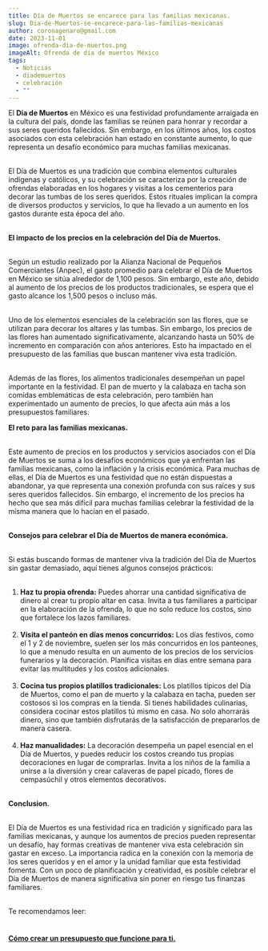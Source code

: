 ```yaml
---
title: Día de Muertos se encarece para las familias mexicanas.
slug: Dia-de-Muertos-se-encarece-para-las-familias-mexicanas
author: coronagenaro@gmail.com
date: 2023-11-01
image: ofrenda-dia-de-muertos.png
imageAlt: Ofrenda de día de muertos México
tags:
  - Noticias
  - diademuertos
  - celebración
  - ""
---
```

<!--StartFragment-->

El **Día de Muertos** en México es una festividad profundamente arraigada en la cultura del país, donde las familias se reúnen para honrar y recordar a sus seres queridos fallecidos. Sin embargo, en los últimos años, los costos asociados con esta celebración han estado en constante aumento, lo que representa un desafío económico para muchas familias mexicanas.<br/><br/>

El Día de Muertos es una tradición que combina elementos culturales indígenas y católicos, y su celebración se caracteriza por la creación de ofrendas elaboradas en los hogares y visitas a los cementerios para decorar las tumbas de los seres queridos. Estos rituales implican la compra de diversos productos y servicios, lo que ha llevado a un aumento en los gastos durante esta época del año.<br/><br/>

**El impacto de los precios en la celebración del Día de Muertos.**<br/><br/>

Según un estudio realizado por la Alianza Nacional de Pequeños Comerciantes (Anpec), el gasto promedio para celebrar el Día de Muertos en México se sitúa alrededor de 1,100 pesos. Sin embargo, este año, debido al aumento de los precios de los productos tradicionales, se espera que el gasto alcance los 1,500 pesos o incluso más.<br/><br/>

Uno de los elementos esenciales de la celebración son las flores, que se utilizan para decorar los altares y las tumbas. Sin embargo, los precios de las flores han aumentado significativamente, alcanzando hasta un 50% de incremento en comparación con años anteriores. Esto ha impactado en el presupuesto de las familias que buscan mantener viva esta tradición.<br/><br/>

Además de las flores, los alimentos tradicionales desempeñan un papel importante en la festividad. El pan de muerto y la calabaza en tacha son comidas emblemáticas de esta celebración, pero también han experimentado un aumento de precios, lo que afecta aún más a los presupuestos familiares.

**El reto para las familias mexicanas.**<br/><br/>

Este aumento de precios en los productos y servicios asociados con el Día de Muertos se suma a los desafíos económicos que ya enfrentan las familias mexicanas, como la inflación y la crisis económica. Para muchas de ellas, el Día de Muertos es una festividad que no están dispuestas a abandonar, ya que representa una conexión profunda con sus raíces y sus seres queridos fallecidos. Sin embargo, el incremento de los precios ha hecho que sea más difícil para muchas familias celebrar la festividad de la misma manera que lo hacían en el pasado.<br/><br/>

**Consejos para celebrar el Día de Muertos de manera económica.**<br/><br/>

Si estás buscando formas de mantener viva la tradición del Día de Muertos sin gastar demasiado, aquí tienes algunos consejos prácticos:<br/><br/>

1. **Haz tu propia ofrenda:** Puedes ahorrar una cantidad significativa de dinero al crear tu propio altar en casa. Invita a tus familiares a participar en la elaboración de la ofrenda, lo que no solo reduce los costos, sino que fortalece los lazos familiares.<br/><br/>
2. **Visita el panteón en días menos concurridos:** Los días festivos, como el 1 y 2 de noviembre, suelen ser los más concurridos en los panteones, lo que a menudo resulta en un aumento de los precios de los servicios funerarios y la decoración. Planifica visitas en días entre semana para evitar las multitudes y los costos adicionales.<br/><br/>
3. **Cocina tus propios platillos tradicionales:** Los platillos típicos del Día de Muertos, como el pan de muerto y la calabaza en tacha, pueden ser costosos si los compras en la tienda. Si tienes habilidades culinarias, considera cocinar estos platillos tú mismo en casa. No solo ahorrarás dinero, sino que también disfrutarás de la satisfacción de prepararlos de manera casera.<br/><br/>
4. **Haz manualidades:** La decoración desempeña un papel esencial en el Día de Muertos, y puedes reducir los costos creando tus propias decoraciones en lugar de comprarlas. Invita a los niños de la familia a unirse a la diversión y crear calaveras de papel picado, flores de cempasúchil y otros elementos decorativos.<br/><br/>

**Conclusion.**<br/><br/>

El Día de Muertos es una festividad rica en tradición y significado para las familias mexicanas, y aunque los aumentos de precios pueden representar un desafío, hay formas creativas de mantener viva esta celebración sin gastar en exceso. La importancia radica en la conexión con la memoria de los seres queridos y en el amor y la unidad familiar que esta festividad fomenta. Con un poco de planificación y creatividad, es posible celebrar el Día de Muertos de manera significativa sin poner en riesgo tus finanzas familiares.<br/><br/>

T﻿e recomendamos leer:<br/><br/>

#### [Cómo crear un presupuesto que funcione para ti.](https://oasisfinanciero.com/blog/2023-11-01/como-crear-un-presupuesto-que-funcione-para-ti/)

[](https://oasisfinanciero.com/blog/2023-11-01/como-crear-un-presupuesto-que-funcione-para-ti/)<!--EndFragment-->